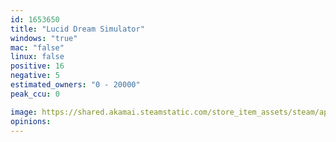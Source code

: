 ```yaml
---
id: 1653650
title: "Lucid Dream Simulator"
windows: "true"
mac: "false"
linux: false
positive: 16
negative: 5
estimated_owners: "0 - 20000"
peak_ccu: 0

image: https://shared.akamai.steamstatic.com/store_item_assets/steam/apps/1653650/header.jpg?t=1634956003
opinions:
---
```

